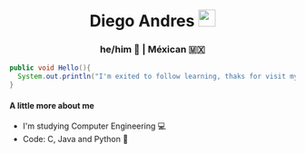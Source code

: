 <h1 align="center">
  Diego Andres <img src="https://user-images.githubusercontent.com/72471180/153094062-78e2472c-c002-4a05-b11b-8e3c9742391a.gif" width="30px">
</h1>

<h3 align="center">
  he/him 🙂 |  Méxican 🇲🇽
</h3>

```java
public void Hello(){
  System.out.println("I'm exited to follow learning, thaks for visit my profile !");
}
```
<h4>
  A little more about me
</h4>

- I'm studying Computer Engineering 💻
- Code: C, Java and Python 🐍
